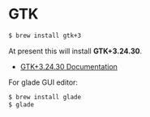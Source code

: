 # GTK

```bash
$ brew install gtk+3
```

At present this will install **GTK+3.24.30**.

- [GTK+3.24.30 Documentation](https://gjs-docs.gnome.org/gtk30/)

For glade GUI editor:

```bash
$ brew install glade
$ glade
```
